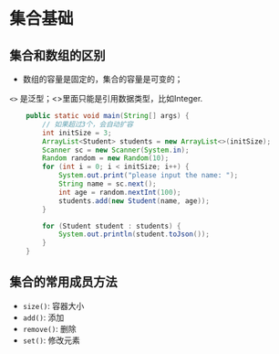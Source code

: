 # 集合基础

## 集合和数组的区别

+ 数组的容量是固定的，集合的容量是可变的；

`<>` 是泛型；<>里面只能是引用数据类型，比如Integer. 
```java
    public static void main(String[] args) {
        // 如果超过3个，会自动扩容
        int initSize = 3;
        ArrayList<Student> students = new ArrayList<>(initSize);
        Scanner sc = new Scanner(System.in);
        Random random = new Random(10);
        for (int i = 0; i < initSize; i++) {
            System.out.print("please input the name: ");
            String name = sc.next();
            int age = random.nextInt(100);
            students.add(new Student(name, age));
        }

        for (Student student : students) {
            System.out.println(student.toJson());
        }
    }
```

## 集合的常用成员方法 

+ `size()`:  容器大小
+ `add()`:   添加
+ `remove()`: 删除
+ `set()`: 修改元素 